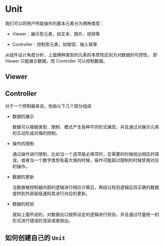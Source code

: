# Unit

我们可以将用户所能操作的基本元素分为俩种类型：

* Viewer：展示型元素，如文本、图片、视频等

* Controller：控制型元素，如按钮、输入框等

从组件设计角度分析，上面俩种类型的元素的本质性区别为对数据的可控性，
即 Viewer 只能展示数据，而 Controller 可以控制数据。

## Viewer

## Controller

对于一个控制器来说，他由以下几个部分组成

* 数据的展示

  数据可以根据类型、限制、模式产生各种不同形式展现，并且通过对展示元素的互动形成对值的控制。

* 操作的限制

  通过操作进行限制，比如当一个选项是必填项时，在需要的时候抛出相应的错误，或者当一个数字类型有最大值的时候，操作可能超过限制的时候禁用对应的操作。

* 数据的更新

  当数据被控制器内部的逻辑进行相应计算后，再经过校验逻辑后将正确的数据提供到外部层级通知其进行对应的更新。

* 数据的校验

  就如上面所说的，对数据出口按照设定的逻辑进行校验，并且通过尽量统一的形式进行错误的渲染或者抛出。

## 如何创建自己的 `Unit`
